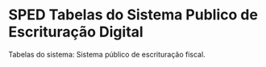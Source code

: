 # SPED Tabelas do Sistema Publico de Escrituração Digital

Tabelas do sistema: Sistema público de escrituração fiscal.

